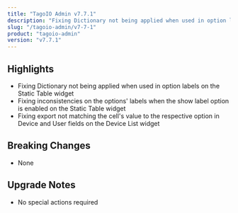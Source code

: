 ```yaml
---
title: "TagoIO Admin v7.7.1"
description: "Fixing Dictionary not being applied when used in option labels on the Static Table widget"
slug: "/tagoio-admin/v7-7-1"
product: "tagoio-admin"
version: "v7.7.1"
---
```


## Highlights

- Fixing Dictionary not being applied when used in option labels on the Static Table widget
- Fixing inconsistencies on the options' labels when the show label option is enabled on the Static Table widget
- Fixing export not matching the cell's value to the respective option in Device and User fields on the Device List widget

## Breaking Changes

- None

## Upgrade Notes

- No special actions required
